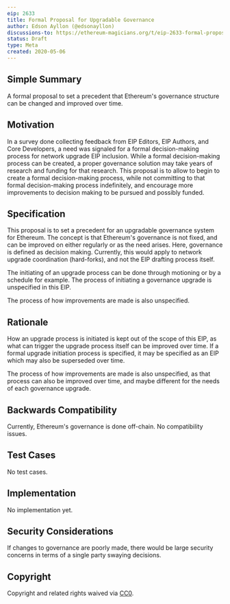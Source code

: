 ```yaml
---
eip: 2633
title: Formal Proposal for Upgradable Governance
author: Edson Ayllon (@edsonayllon)
discussions-to: https://ethereum-magicians.org/t/eip-2633-formal-proposal-for-upgradable-governance/4264
status: Draft
type: Meta
created: 2020-05-06
---
```


<!--You can leave these HTML comments in your merged EIP and delete the visible duplicate text guides, they will not appear and may be helpful to refer to if you edit it again. This is the suggested template for new EIPs. Note that an EIP number will be assigned by an editor. When opening a pull request to submit your EIP, please use an abbreviated title in the filename, `eip-draft_title_abbrev.md`. The title should be 44 characters or less.-->

## Simple Summary
<!--"If you can't explain it simply, you don't understand it well enough." Provide a simplified and layman-accessible explanation of the EIP.-->

A formal proposal to set a precedent that Ethereum's governance structure can be changed and improved over time. 

## Motivation
<!--The motivation is critical for EIPs that want to change the Ethereum protocol. It should clearly explain why the existing protocol specification is inadequate to address the problem that the EIP solves. EIP submissions without sufficient motivation may be rejected outright.-->

In a survey done collecting feedback from EIP Editors, EIP Authors, and Core Developers, a need was signaled for a formal decision-making process for network upgrade EIP inclusion. While a formal decision-making process can be created, a proper governance solution may take years of research and funding for that research. This proposal is to allow to begin to create a formal decision-making process, while not committing to that formal decision-making process indefinitely, and encourage more improvements to decision making to be pursued and possibly funded.

## Specification
<!--The technical specification should describe the syntax and semantics of any new feature. The specification should be detailed enough to allow competing, interoperable implementations for any of the current Ethereum platforms (go-ethereum, parity, cpp-ethereum, ethereumj, ethereumjs, and [others](https://github.com/ethereum/wiki/wiki/Clients)).-->

This proposal is to set a precedent for an upgradable governance system for Ethereum. The concept is that Ethereum's governance is not fixed, and can be improved on either regularly or as the need arises. Here, governance is defined as decision making. Currently, this would apply to network upgrade coordination (hard-forks), and not the EIP drafting process itself. 

The initiating of an upgrade process can be done through motioning or by a schedule for example. The process of initiating a governance upgrade is unspecified in this EIP.

The process of how improvements are made is also unspecified.

## Rationale
<!--The rationale fleshes out the specification by describing what motivated the design and why particular design decisions were made. It should describe alternate designs that were considered and related work, e.g. how the feature is supported in other languages. The rationale may also provide evidence of consensus within the community, and should discuss important objections or concerns raised during discussion.-->

How an upgrade process is initiated is kept out of the scope of this EIP, as what can trigger the upgrade process itself can be improved over time. If a formal upgrade initiation process is specified, it may be specified as an EIP which may also be superseded over time. 

The process of how improvements are made is also unspecified, as that process can also be improved over time, and maybe different for the needs of each governance upgrade. 

## Backwards Compatibility
<!--All EIPs that introduce backward incompatibilities must include a section describing these incompatibilities and their severity. The EIP must explain how the author proposes to deal with these incompatibilities. EIP submissions without a sufficient backward compatibility treatise may be rejected outright.-->

Currently, Ethereum's governance is done off-chain. No compatibility issues.

## Test Cases
<!--Test cases for an implementation are mandatory for EIPs that are affecting consensus changes. Other EIPs can choose to include links to test cases if applicable.-->

No test cases.

## Implementation
<!--The implementations must be completed before any EIP is given status "Final", but it need not be completed before the EIP is accepted. While there is merit to the approach of reaching consensus on the specification and rationale before writing code, the principle of "rough consensus and running code" is still useful when it comes to resolving many discussions of API details.-->

No implementation yet. 

## Security Considerations
<!--All EIPs must contain a section that discusses the security implications/considerations relevant to the proposed change. Include information that might be important for security discussions, surface risks, and can be used throughout the life cycle of the proposal. E.g. include security-relevant design decisions, concerns, important discussions, implementation-specific guidance and pitfalls, an outline of threats and risks, and how they are being addressed. EIP submissions missing the "Security Considerations" section will be rejected. An EIP cannot proceed to status "Final" without a Security Considerations discussion deemed sufficient by the reviewers.-->

If changes to governance are poorly made, there would be large security concerns in terms of a single party swaying decisions. 

## Copyright

Copyright and related rights waived via [CC0](https://creativecommons.org/publicdomain/zero/1.0/).